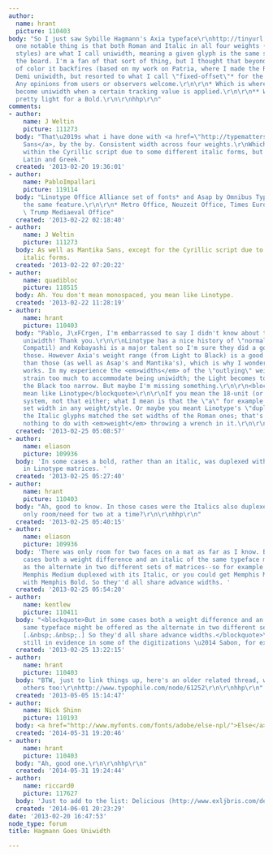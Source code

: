 ```yaml
---
author:
  name: hrant
  picture: 110403
body: "So I just saw Sybille Hagmann's Axia typeface\r\nhttp://tinyurl.com/aoupbe9\r\nand
  one notable thing is that both Roman and Italic in all four weights (plus two stencil
  styles) are what I call uniwidth, meaning a given glyph is the same set-width across
  the board. I'm a fan of that sort of thing, but I thought that beyond a narrow range
  of color it backfires (based on my work on Patria, where I made the Regular and
  Demi uniwidth, but resorted to what I call \"fixed-offset\"* for the Light and Bold**).
  Any opinions from users or observers welcome.\r\n\r\n* Which is where two fonts
  become uniwidth when a certain tracking value is applied.\r\n\r\n** Which is even
  pretty light for a Bold.\r\n\r\nhhp\r\n"
comments:
- author:
    name: J Weltin
    picture: 111273
  body: "That\u2019s what i have done with <a href=\"http://typematters.de/tmt_MS.html\">Mantika
    Sans</a>, by the by. Consistent width across four weights.\r\nWhich is not possible
    within the Cyrillic script due to some different italic forms, but possible in
    Latin and Greek."
  created: '2013-02-20 19:36:01'
- author:
    name: PabloImpallari
    picture: 119114
  body: "Linotype Office Alliance set of fonts* and Asap by Omnibus Type also have
    the same feature.\r\n\r\n* Metro Office, Neuzeit Office, Times Europa Office and
    \ Trump Mediaeval Office"
  created: '2013-02-22 02:18:40'
- author:
    name: J Weltin
    picture: 111273
  body: As well as Mantika Sans, except for the Cyrillic script due to the different
    italic forms.
  created: '2013-02-22 07:20:22'
- author:
    name: quadibloc
    picture: 118515
  body: Ah. You don't mean monospaced, you mean like Linotype.
  created: '2013-02-22 11:28:19'
- author:
    name: hrant
    picture: 110403
  body: "Pablo, J\xFCrgen, I'm embarrassed to say I didn't know about those being
    uniwidth! Thank you.\r\n\r\nLinotype has a nice history of \"normalization\" (e.g.
    Compatil) and Kobayashi is a major talent so I'm sure they did a good job with
    those. However Axia's weight range (from Light to Black) is a good deal bigger
    than those (as well as Asap's and Mantika's), which is why I wonder how well it
    works. In my experience the <em>widths</em> of the \"outlying\" weights have to
    strain too much to accommodate being uniwidth; the Light becomes too wide, and
    the Black too narrow. But maybe I'm missing something.\r\n\r\n<blockquote>you
    mean like Linotype</blockquote>\r\n\r\nIf you mean the 18-unit (or later 54-unit)
    system, not that either; what I mean is that the \"a\" for example is the same
    set width in any weight/style. Or maybe you meant Linotype's \"duplexing\", where
    the Italic glyphs matched the set widths of the Roman ones; that's closer, but
    nothing to do with <em>weight</em> throwing a wrench in it.\r\n\r\nhhp\r\n"
  created: '2013-02-25 05:08:57'
- author:
    name: eliason
    picture: 109936
  body: 'In some cases a bold, rather than an italic, was duplexed with the roman
    in Linotype matrices. '
  created: '2013-02-25 05:27:40'
- author:
    name: hrant
    picture: 110403
  body: "Ah, good to know. In those cases were the Italics also duplexed? Or was there
    only room/need for two at a time?\r\n\r\nhhp\r\n"
  created: '2013-02-25 05:40:15'
- author:
    name: eliason
    picture: 109936
  body: 'There was only room for two faces on a mat as far as I know. But in some
    cases both a weight difference and an italic of the same typeface might be offered
    as the alternate in two different sets of matrices--so for example you could get
    Memphis Medium duplexed with its Italic, or you could get Memphis Medium duplexed
    with Memphis Bold. So they''d all share advance widths. '
  created: '2013-02-25 05:54:20'
- author:
    name: kentlew
    picture: 110411
  body: "<blockquote>But in some cases both a weight difference and an italic of the
    same typeface might be offered as the alternate in two different sets of matrices
    [.&nbsp;.&nbsp;.] So they'd all share advance widths.</blockquote>\r\n\r\nA fact
    still in evidence in some of the digitizations \u2014 Sabon, for example:\r\n\r\n[img:sites/default/files/old-images/Sabon-widths_3484.png]"
  created: '2013-02-25 13:22:15'
- author:
    name: hrant
    picture: 110403
  body: "BTW, just to link things up, here's an older related thread, with links to
    others too:\r\nhttp://www.typophile.com/node/61252\r\n\r\nhhp\r\n"
  created: '2013-05-05 15:14:47'
- author:
    name: Nick Shinn
    picture: 110193
  body: <a href="http://www.myfonts.com/fonts/adobe/else-npl/">Else</a>
  created: '2014-05-31 19:20:46'
- author:
    name: hrant
    picture: 110403
  body: "Ah, good one.\r\n\r\nhhp\r\n"
  created: '2014-05-31 19:24:44'
- author:
    name: riccard0
    picture: 117627
  body: 'Just to add to the list: Delicious (http://www.exljbris.com/delicious.html).'
  created: '2014-06-01 20:23:29'
date: '2013-02-20 16:47:53'
node_type: forum
title: Hagmann Goes Uniwidth

---
```

